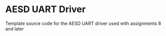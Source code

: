 # AESD UART Driver

Template source code for the AESD UART driver used with assignments 8 and later

